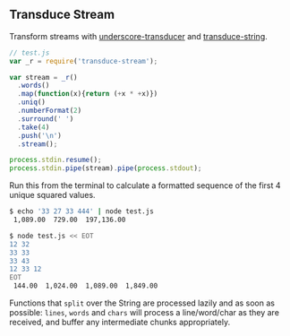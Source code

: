 ## Transduce Stream

Transform streams with [underscore-transducer][1] and [transduce-string][2].

```javascript
// test.js
var _r = require('transduce-stream');

var stream = _r()
  .words()
  .map(function(x){return (+x * +x)})
  .uniq()
  .numberFormat(2)
  .surround(' ')
  .take(4)
  .push('\n')
  .stream();

process.stdin.resume();
process.stdin.pipe(stream).pipe(process.stdout);
```
Run this from the terminal to calculate a formatted sequence of the first 4 unique squared values.

```bash
$ echo '33 27 33 444' | node test.js
 1,089.00  729.00  197,136.00

$ node test.js << EOT
12 32
33 33
33 43
12 33 12
EOT
 144.00  1,024.00  1,089.00  1,849.00
```

Functions that `split` over the String are processed lazily and as soon as possible: `lines`, `words` and `chars` will process a line/word/char as they are received, and buffer any intermediate chunks appropriately.

[1]: https://github.com/kevinbeaty/underscore-transducer
[2]: https://github.com/kevinbeaty/transduce-string
